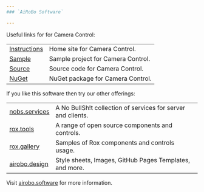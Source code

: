 ```yaml
---
### `AiRoBo Software`

---
```

Useful links for for Camera Control:

| | |
| --- | --- |
| [Instructions](https://rox.tools/camera/) | Home site for Camera Control. |
| [Sample](https://rox.gallery/control/) | Sample project for Camera Control. |
| [Source](https://github.com/ai-ro-bo/Rox.Control.Camera.Xamarin/) | Source code for Camera Control. |
| [NuGet](https://www.nuget.org/packages/Rox.Xamarin.Camera/) | NuGet package for Camera Control. |

If you like this software then try our other offerings:

| | |
| --- | --- |
| [nobs.services](https://nobs.services/) | A No BullSh!t collection of services for server and clients. |
| [rox.tools](https://rox.tools/) | A range of open source components and controls. |
| [rox.gallery](https://rox.gallery/) | Samples of Rox components and controls usage. |
| [airobo.design](https://airobo.design/) | Style sheets, Images, GitHub Pages Templates, and more. |

Visit [airobo.software](https://airobo.software/) for more information.
